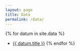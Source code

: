 ```yaml
---
layout: page
title: Data
permalink: /data/
---
```


{% for datum in site.data %}
* [{{ datum.title }}]({{datum.url}})
{% endfor %}

